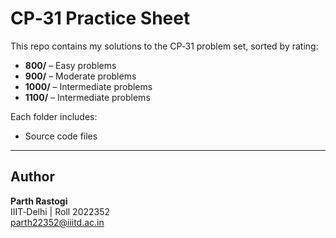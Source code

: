 # CP‑31 Practice Sheet

This repo contains my solutions to the CP‑31 problem set, sorted by rating:

- **800/** – Easy problems  
- **900/** – Moderate problems  
- **1000/** – Intermediate problems  
- **1100/** – Intermediate problems 

Each folder includes:
- Source code files

---

## Author

**Parth Rastogi**  
IIIT‑Delhi | Roll 2022352  
parth22352@iiitd.ac.in
